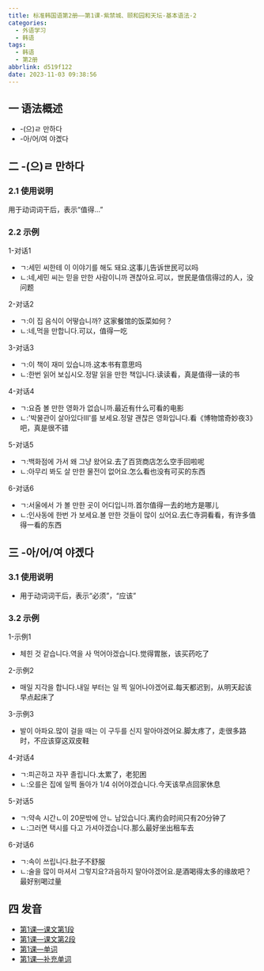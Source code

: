```yaml
---
title: 标准韩国语第2册——第1课-紫禁城、颐和园和天坛-基本语法-2
categories:
  - 外语学习
  - 韩语
tags:
  - 韩语
  - 第2册
abbrlink: d519f122
date: 2023-11-03 09:38:56
---
```

## 一 语法概述

* -(으)ㄹ 만하다
* -아/어/여 야곘다

<!--more-->

## 二  -(으)ㄹ 만하다

### 2.1 使用说明

用于动词词干后，表示“值得...”

### 2.2 示例

1-对话1

* ㄱ:세민 씨한테 이 이야기를 해도 돼요.这事儿告诉世民可以吗
* ㄴ:네,세민 씨는 믿을 만한 사람이니까 괜찮아요.可以，世民是值信得过的人，没问题

2-对话2

* ㄱ:이 집 음식이 어떻습니까? 这家餐馆的饭菜如何？
* ㄴ:네,먹을 만합니다.可以，值得一吃

3-对话3

* ㄱ:이 책이 재미 있습니까.这本书有意思吗
* ㄴ:한번 읽어 보십시오.정말 읽을 만한 책입니다.读读看，真是值得一读的书

4-对话4

* ㄱ:요즘 볼 만한 영화가 없습니까.最近有什么可看的电影
* ㄴ:'박물관이 살아있다Ⅲ'를 보세요.정말 괜찮은 영화입니다.看《博物馆奇妙夜3》吧，真是很不错

5-对话5

* ㄱ:백화점에 가서 왜 그냥 왔어요.去了百货商店怎么空手回啦呢
* ㄴ:아무리 봐도 살 만한 물전이 없어요.怎么看也没有可买的东西

6-对话6

* ㄱ:서울에서 가 볼 만한 곳이 어디입니까.首尔值得一去的地方是哪儿
* ㄴ:인사동에 한번 가 보세요.볼 만한 것들이 많이 싰어요.去仁寺洞看看，有许多值得一看的东西

## 三 -아/어/여 야곘다

### 3.1 使用说明

* 用于动词词干后，表示“必须”，“应该”

### 3.2 示例

1-示例1

* 체힌 것 같습니다.역을 사 먹어야겠습니다.觉得胃胀，该买药吃了

2-示例2

* 매일 지각을 합니다.내일 부터는 일 찍 일어나야겠어료.每天都迟到，从明天起该早点起床了

3-示例3

* 발이 아파요.많이 걸을 때는 이 구두를 신지 말아야겠어요.脚太疼了，走很多路时，不应该穿这双皮鞋

4-对话4

* ㄱ:피곤하고 자꾸 졸립니다.太累了，老犯困
* ㄴ:오를은 집에 일찍 돌아가 1/4 쉬어야겠습니다.今天该早点回家休息

5-对话5

* ㄱ:약속 시간ㄴ이 20문밖에 안ㄴ 남았습니다.离约会时间只有20分钟了
* ㄴ:그러면 택시를 다고 가셔야겠습니다.那么最好坐出租车去

6-对话6

* ㄱ:속이 쓰립니다.肚子不舒服
* ㄴ:술을 많이 마셔서 그렇지요?과음하지 말아야겠어요.是酒喝得太多的缘故吧？最好别喝过量


## 四 发音

* [第1课—课文第1段][1]
* [第1课—课文第2段][2]
* [第1课—单词][3]
* [第1课—补充单词][4]



[1]:https://alicliimg.clewm.net/404/868/868404/1510726990330b58c24275109d21979e88a31e6c436641510726985.mp3?filename=%E7%AC%AC01%E8%AF%BE%20%E8%AF%BE%E6%96%871.mp3
[2]:https://alicliimg.clewm.net/404/868/868404/1510726997108a1564a419dce3697fc8361279326459a1510726996.mp3?filename=%E7%AC%AC01%E8%AF%BE%20%E8%AF%BE%E6%96%872.mp3
[3]:https://alicliimg.clewm.net/404/868/868404/15107270054630148723253516934620903bb8d16107e1510727004.mp3?filename=%E7%AC%AC01%E8%AF%BE%20%E5%8D%95%E8%AF%8D.mp3
[4]:https://alicliimg.clewm.net/404/868/868404/151072701041413b8ac308b9807eb3db31446932886901510727009.mp3?filename=%E7%AC%AC01%E8%AF%BE%20%E8%A1%A5%E5%85%85%E5%8D%95%E8%AF%8D&amp;%E4%BF%97%E8%AF%AD.mp3=